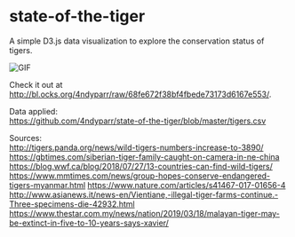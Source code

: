 # state-of-the-tiger
A simple D3.js data visualization to explore the conservation status of tigers.

![GIF](https://github.com/4ndyparr/state-of-the-tiger/blob/master/sample.gif)

Check it out at
http://bl.ocks.org/4ndyparr/raw/68fe672f38bf4fbede73173d6167e553/.

Data applied:  
https://github.com/4ndyparr/state-of-the-tiger/blob/master/tigers.csv

Sources:  
http://tigers.panda.org/news/wild-tigers-numbers-increase-to-3890/
https://gbtimes.com/siberian-tiger-family-caught-on-camera-in-ne-china
https://blog.wwf.ca/blog/2018/07/27/13-countries-can-find-wild-tigers/
https://www.mmtimes.com/news/group-hopes-conserve-endangered-tigers-myanmar.html
https://www.nature.com/articles/s41467-017-01656-4
http://www.asianews.it/news-en/Vientiane,-illegal-tiger-farms-continue.-Three-specimens-die-42932.html
https://www.thestar.com.my/news/nation/2019/03/18/malayan-tiger-may-be-extinct-in-five-to-10-years-says-xavier/
